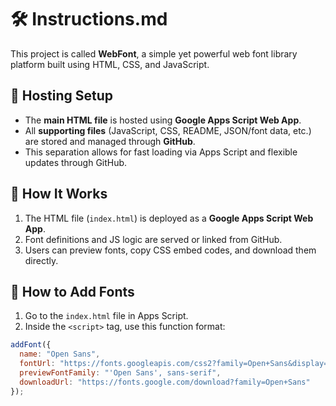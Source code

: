 # 🛠️ Instructions.md

This project is called **WebFont**, a simple yet powerful web font library platform built using HTML, CSS, and JavaScript.

## 📁 Hosting Setup

- The **main HTML file** is hosted using **Google Apps Script Web App**.
- All **supporting files** (JavaScript, CSS, README, JSON/font data, etc.) are stored and managed through **GitHub**.
- This separation allows for fast loading via Apps Script and flexible updates through GitHub.

## 🚀 How It Works

1. The HTML file (`index.html`) is deployed as a **Google Apps Script Web App**.
2. Font definitions and JS logic are served or linked from GitHub.
3. Users can preview fonts, copy CSS embed codes, and download them directly.

## 💾 How to Add Fonts

1. Go to the `index.html` file in Apps Script.
2. Inside the `<script>` tag, use this function format:

```javascript
addFont({
  name: "Open Sans",
  fontUrl: "https://fonts.googleapis.com/css2?family=Open+Sans&display=swap",
  previewFontFamily: "'Open Sans', sans-serif",
  downloadUrl: "https://fonts.google.com/download?family=Open+Sans"
});

